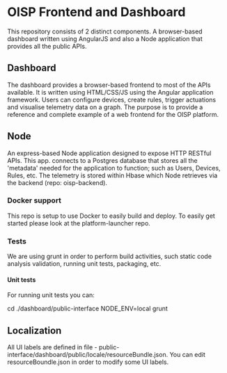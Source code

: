
# OISP Frontend and Dashboard

This repository consists of 2 distinct components. A browser-based dashboard written using AngularJS and also a Node application that provides all the public APIs.

## Dashboard

The dashboard provides a browser-based frontend to most of the APIs available. It is written using HTML/CSS/JS using the Angular application framework. Users can configure devices, create rules, trigger actuations and visualise telemetry data on a graph. The purpose is to provide a reference and complete example of a web frontend for the OISP platform.

## Node

An express-based Node application designed to expose HTTP RESTful APIs. This app. connects to a Postgres database that stores all the 'metadata' needed for the application to function; such as Users, Devices, Rules, etc. The telemetry is stored within Hbase which Node retrieves via the backend (repo: oisp-backend).

### Docker support

This repo is setup to use Docker to easily build and deploy. To easily get started please look at the platform-launcher repo.

### Tests

We are using grunt in order to perform build activities, such static code analysis validation, running unit tests, packaging, etc.

#### Unit tests

For running unit tests you can:

cd ./dashboard/public-interface
NODE_ENV=local grunt

## Localization

All UI labels are defined in file - public-interface/dashboard/public/locale/resourceBundle.json. You can edit resourceBoundle.json in order to modify some UI labels.

